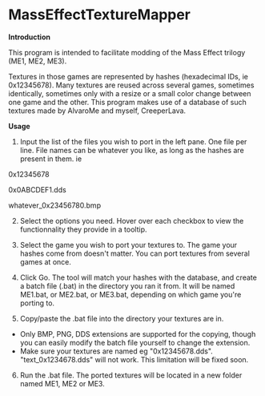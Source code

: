# MassEffectTextureMapper

**Introduction**

This program is intended to facilitate modding of the Mass Effect trilogy (ME1, ME2, ME3).

Textures in those games are represented by hashes (hexadecimal IDs, ie 0x12345678). Many textures are reused across several games, sometimes identically, sometimes only with a resize or a small color change between one game and the other. This program makes use of a database of such textures made by AlvaroMe and myself, CreeperLava.

**Usage**

1. Input the list of the files you wish to port in the left pane. One file per line. File names can be whatever you like, as long as the hashes are present in them. ie

0x12345678

0x0ABCDEF1.dds

whatever\_0x23456780.bmp

2. Select the options you need. Hover over each checkbox to view the functionnality they provide in a tooltip.

3. Select the game you wish to port your textures to. The game your hashes come from doesn't matter. You can port textures from several games at once.

3. Click Go. The tool will match your hashes with the database, and create a batch file (.bat) in the directory you ran it from. It will be named ME1.bat, or ME2.bat, or ME3.bat, depending on which game you're porting to.

4. Copy/paste the .bat file into the directory your textures are in.
- Only BMP, PNG, DDS extensions are supported for the copying, though you can easily modify the batch file yourself to change the extension.
- Make sure your textures are named eg "0x12345678.dds". "text\_0x1234678.dds" will not work. This limitation will be fixed soon.

6. Run the .bat file. The ported textures will be located in a new folder named ME1, ME2 or ME3.
